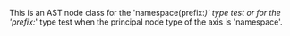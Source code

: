 This is an AST node class for the 'namespace(prefix:*)' type test or for the 'prefix:*' type test when the principal node type of the axis is 'namespace'.